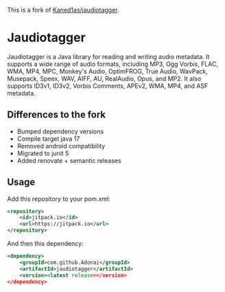 This is a fork of [Kaned1as/jaudiotagger](https://github.com/Kaned1as/jaudiotagger).

# Jaudiotagger

Jaudiotagger is a Java library for reading and writing audio metadata. It supports a wide range of audio formats, including MP3, Ogg Vorbis, FLAC, WMA, MP4, MPC, Monkey's Audio, OptimFROG, True Audio, WavPack, Musepack, Speex, WAV, AIFF, AU, RealAudio, Opus, and MP2. It also supports ID3v1, ID3v2, Vorbis Comments, APEv2, WMA, MP4, and ASF metadata.

## Differences to the fork
* Bumped dependency versions
* Compile target java 17
* Removed android compatibility
* Migrated to junit 5
* Added renovate + semantic releases

## Usage
Add this repository to your pom.xml:
```xml
<repository>
    <id>jitpack.io</id>
    <url>https://jitpack.io</url>
</repository>
```
And then this dependency:
```xml
<dependency>
    <groupId>com.github.Adonai</groupId>
    <artifactId>jaudiotagger</artifactId>
    <version><latest release></version>
</dependency>
```

